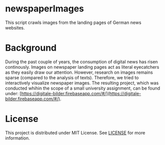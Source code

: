 # newspaperImages
This script crawls images from the landing pages of German news websites.  

# Background
During the past couple of years, the consumption of digital news has risen continously. Images on newspaper landing pages act as literal eyecatchers as they easily draw our attention. However, research on images remains sparse (compared to the analysis of texts). Therefore, we tried to interactively visualize newspaper images. The resulting project, which was conducted whihin the scope of a small university assignment, can be found under: [https://digitale-bilder.firebaseapp.com/#/](https://digitale-bilder.firebaseapp.com/#/).

# License
This project is distributed under MIT License. See [LICENSE](LICENSE) for more information.
